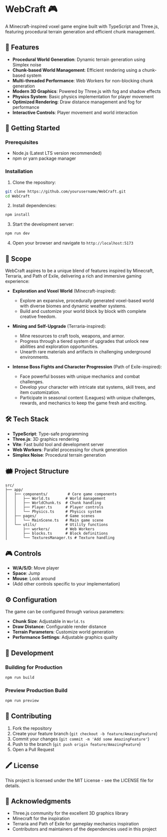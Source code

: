 # WebCraft 🎮

A Minecraft-inspired voxel game engine built with TypeScript and Three.js, featuring procedural terrain generation and efficient chunk management.

## 🌟 Features

- **Procedural World Generation**: Dynamic terrain generation using Simplex noise
- **Chunk-based World Management**: Efficient rendering using a chunk-based system
- **Multi-threaded Performance**: Web Workers for non-blocking chunk generation
- **Modern 3D Graphics**: Powered by Three.js with fog and shadow effects
- **Physics System**: Basic physics implementation for player movement
- **Optimized Rendering**: Draw distance management and fog for performance
- **Interactive Controls**: Player movement and world interaction

## 🚀 Getting Started

### Prerequisites

- Node.js (Latest LTS version recommended)
- npm or yarn package manager

### Installation

1. Clone the repository:
```bash
git clone https://github.com/yourusername/WebCraft.git
cd WebCraft
```

2. Install dependencies:
```bash
npm install
```

3. Start the development server:
```bash
npm run dev
```

4. Open your browser and navigate to `http://localhost:5173`

## 🧰 Scope

WebCraft aspires to be a unique blend of features inspired by Minecraft, Terraria, and Path of Exile, delivering a rich and immersive gaming experience:

- **Exploration and Voxel World** (Minecraft-inspired):
  - Explore an expansive, procedurally generated voxel-based world with diverse biomes and dynamic weather systems.
  - Build and customize your world block by block with complete creative freedom.

- **Mining and Self-Upgrade** (Terraria-inspired):
  - Mine resources to craft tools, weapons, and armor.
  - Progress through a tiered system of upgrades that unlock new abilities and exploration opportunities.
  - Unearth rare materials and artifacts in challenging underground environments.

- **Intense Boss Fights and Character Progression** (Path of Exile-inspired):
  - Face powerful bosses with unique mechanics and combat challenges.
  - Develop your character with intricate stat systems, skill trees, and item customization.
  - Participate in seasonal content (Leagues) with unique challenges, rewards, and mechanics to keep the game fresh and exciting.

## 🛠️ Tech Stack

- **TypeScript**: Type-safe programming
- **Three.js**: 3D graphics rendering
- **Vite**: Fast build tool and development server
- **Web Workers**: Parallel processing for chunk generation
- **Simplex Noise**: Procedural terrain generation

## 🗰 Project Structure

```
src/
├── app/
│   ├── components/         # Core game components
│   │   ├── World.ts       # World management
│   │   ├── WorldChunk.ts  # Chunk handling
│   │   ├── Player.ts      # Player controls
│   │   └── Physics.ts     # Physics system
│   ├── pages/             # Game scenes
│   │   └── MainScene.ts   # Main game scene
│   └── utils/             # Utility functions
│       ├── workers/       # Web Workers
│       ├── blocks.ts      # Block definitions
│       └── TexturesManager.ts # Texture handling
```

## 🎮 Controls

- **W/A/S/D**: Move player
- **Space**: Jump
- **Mouse**: Look around
- (Add other controls specific to your implementation)

## ⚙️ Configuration

The game can be configured through various parameters:

- **Chunk Size**: Adjustable in `World.ts`
- **Draw Distance**: Configurable render distance
- **Terrain Parameters**: Customize world generation
- **Performance Settings**: Adjustable graphics quality

## 🔧 Development

### Building for Production

```bash
npm run build
```

### Preview Production Build

```bash
npm run preview
```

## 🤝 Contributing

1. Fork the repository
2. Create your feature branch (`git checkout -b feature/AmazingFeature`)
3. Commit your changes (`git commit -m 'Add some AmazingFeature'`)
4. Push to the branch (`git push origin feature/AmazingFeature`)
5. Open a Pull Request

## 🖍️ License

This project is licensed under the MIT License - see the LICENSE file for details.

## 🙏 Acknowledgments

- Three.js community for the excellent 3D graphics library
- Minecraft for the inspiration
- Terraria and Path of Exile for gameplay mechanics inspiration
- Contributors and maintainers of the dependencies used in this project

